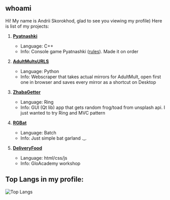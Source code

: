 ## whoami

Hi! My name is Andrii Skorokhod, glad to see you viewing my profile) Here is list of my projects:

1. **[Pyatnashki](https://github.com/MacGregory-is-codding/Pyatnashki)**
    * Language: C++
    * Info: Console game Pyatnashki ([rules](https://ru.wikipedia.org/wiki/%D0%98%D0%B3%D1%80%D0%B0_%D0%B2_15)). Made it on order

2. **[AdultMultsURLS](https://github.com/MacGregory-is-codding/AdultMultURLS)**
    * Language: Python
    * Info: Webscraper that takes actual mirrors for AdultMult, open first one in browser and saves every mirror as a shortcut on Desktop

3. **[ZhabaGetter](https://github.com/MacGregory-is-codding/ZhabaGetter)**
    * Language: Ring
    * Info: GUI (Qt lib) app that gets random frog/toad from unsplash api. I just wanted to try Ring and MVC pattern


4. **[RGBat](https://github.com/MacGregory-is-codding/RGBat)**
    * Language: Batch
    * Info: Just simple bat garland ._.

5. **[DeliveryFood](https://github.com/MacGregory-is-codding/GloacademyWorkshopDeliveryFood)**
    * Language: html/css/js
    * Info: GloAcademy workshop





## Top Langs in my profile:


![Top Langs](https://github-readme-stats.vercel.app/api/top-langs/?username=MacGregory-is-codding&theme=tokyonight)

<!--
**MacGregory-is-codding/MacGregory-is-codding** is a ✨ _special_ ✨ repository because its `README.md` (this file) appears on your GitHub profile.

Here are some ideas to get you started:

- 🔭 I’m currently working on ...
- 🌱 I’m curently learning ...
- 👯 I’m looking to collaborate on ...
- 🤔 I’m looking for help with ...
- 💬 Ask me about ...
- 📫 How to reach me: ...
- 😄 Pronouns: ...
- ⚡ Fun fact: ...
-->
